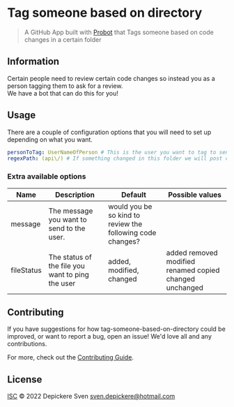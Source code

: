 # Tag someone based on directory

> A GitHub App built with [Probot](https://github.com/probot/probot) that Tags someone based on code changes in a certain folder

## Information

Certain people need to review certain code changes so instead you as a person tagging them to ask for a review. \
We have a bot that can do this for you!

## Usage

There are a couple of configuration options that you will need to set up depending on what you want.

```yml
personToTag: UserNameOfPerson # This is the user you want to tag to send the comment to
regexPath: (api\/) # If something changed in this folder we will post comment asking the user to verify the changes
```

### Extra available options

| Name       | Description                                      | Default                                                    | Possible values                                         |
|------------|--------------------------------------------------|------------------------------------------------------------|---------------------------------------------------------|
| message    | The message you want to send to the user.        | would you be so kind to review the following code changes? |                                                         |
| fileStatus | The status of the file you want to ping the user | added, modified, changed                                   | added removed modified renamed copied changed unchanged |

## Contributing

If you have suggestions for how tag-someone-based-on-directory could be improved, or want to report a bug, open an issue! We'd love all and any contributions.

For more, check out the [Contributing Guide](CONTRIBUTING.md).

## License

[ISC](LICENSE) © 2022 Depickere Sven <sven.depickere@hotmail.com>
